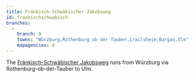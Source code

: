 ```yaml
---
title: Fränkisch-Schwäbischer Jakobsweg
id: frankischschwabisch
branches:
  -
    branch: 0
    towns: "Würzburg,Rothenburg ob der Tauber,Crailsheim,Bargau,Ulm"
    mapagencies: d
---
```


The [Fränkisch-Schwäbischer Jakobsweg][0] runs from Würzburg via Rothenburg-ob-der-Tauber to Ulm.

[0]: http://www.jakobus-gesellschaften.de/index.php?fraenkisch_schwaebisch